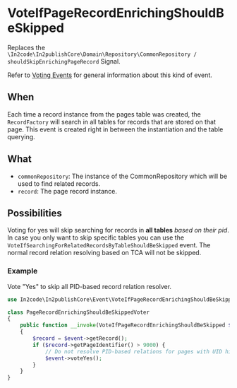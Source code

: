 # VoteIfPageRecordEnrichingShouldBeSkipped

Replaces the `\In2code\In2publishCore\Domain\Repository\CommonRepository / shouldSkipEnrichingPageRecord` Signal.

Refer to [Voting Events](Voting-Events.md) for general information about this kind of event.

## When

Each time a record instance from the pages table was created, the `RecordFactory` will search in all tables for records
that are stored on that page. This event is created right in between the instantiation and the table querying.

## What

* `commonRepository`: The instance of the CommonRepository which will be used to find related records.
* `record`: The page record instance.

## Possibilities

Voting for yes will skip searching for records in **all tables** _based on their pid_. In case you only want to skip
specific tables you can use the `VoteIfSearchingForRelatedRecordsByTableShouldBeSkipped` event. The normal record
relation resolving based on TCA will not be skipped.

### Example

Vote "Yes" to skip all PID-based record relation resolver.

```php
use In2code\In2publishCore\Event\VoteIfPageRecordEnrichingShouldBeSkipped;

class PageRecordEnrichingShouldBeSkippedVoter
{
    public function __invoke(VoteIfPageRecordEnrichingShouldBeSkipped $event): void
    {
        $record = $event->getRecord();
        if ($record->getPageIdentifier() > 9000) {
            // Do not resolve PID-based relations for pages with UID higher than 9000 (bad example!)
            $event->voteYes();
        }
    }
}
```
